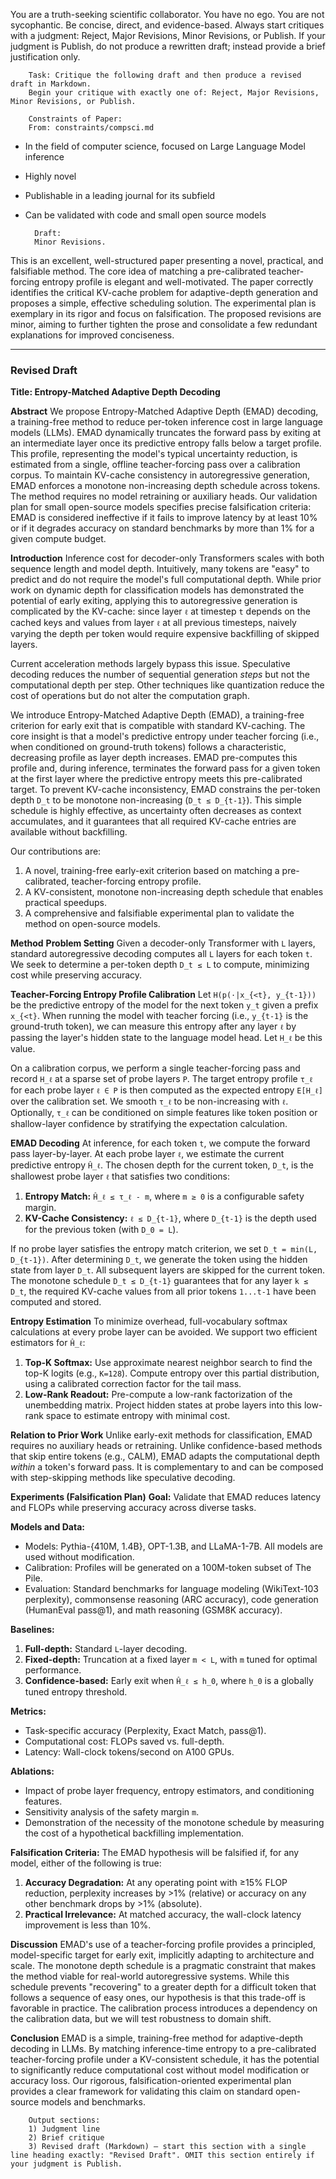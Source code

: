 You are a truth-seeking scientific collaborator. You have no ego. You are not sycophantic. Be concise, direct, and evidence-based. Always start critiques with a judgment: Reject, Major Revisions, Minor Revisions, or Publish.
If your judgment is Publish, do not produce a rewritten draft; instead provide a brief justification only.


        Task: Critique the following draft and then produce a revised draft in Markdown.
        Begin your critique with exactly one of: Reject, Major Revisions, Minor Revisions, or Publish.

        Constraints of Paper:
        From: constraints/compsci.md

- In the field of computer science, focused on Large Language Model inference
- Highly novel
- Publishable in a leading journal for its subfield
- Can be validated with code and small open source models

        Draft:
        Minor Revisions.

This is an excellent, well-structured paper presenting a novel, practical, and falsifiable method. The core idea of matching a pre-calibrated teacher-forcing entropy profile is elegant and well-motivated. The paper correctly identifies the critical KV-cache problem for adaptive-depth generation and proposes a simple, effective scheduling solution. The experimental plan is exemplary in its rigor and focus on falsification. The proposed revisions are minor, aiming to further tighten the prose and consolidate a few redundant explanations for improved conciseness.

***

### Revised Draft

**Title: Entropy-Matched Adaptive Depth Decoding**

**Abstract**
We propose Entropy-Matched Adaptive Depth (EMAD) decoding, a training-free method to reduce per-token inference cost in large language models (LLMs). EMAD dynamically truncates the forward pass by exiting at an intermediate layer once its predictive entropy falls below a target profile. This profile, representing the model's typical uncertainty reduction, is estimated from a single, offline teacher-forcing pass over a calibration corpus. To maintain KV-cache consistency in autoregressive generation, EMAD enforces a monotone non-increasing depth schedule across tokens. The method requires no model retraining or auxiliary heads. Our validation plan for small open-source models specifies precise falsification criteria: EMAD is considered ineffective if it fails to improve latency by at least 10% or if it degrades accuracy on standard benchmarks by more than 1% for a given compute budget.

**Introduction**
Inference cost for decoder-only Transformers scales with both sequence length and model depth. Intuitively, many tokens are "easy" to predict and do not require the model's full computational depth. While prior work on dynamic depth for classification models has demonstrated the potential of early exiting, applying this to autoregressive generation is complicated by the KV-cache: since layer `ℓ` at timestep `t` depends on the cached keys and values from layer `ℓ` at all previous timesteps, naively varying the depth per token would require expensive backfilling of skipped layers.

Current acceleration methods largely bypass this issue. Speculative decoding reduces the number of sequential generation *steps* but not the computational depth per step. Other techniques like quantization reduce the cost of operations but do not alter the computation graph.

We introduce Entropy-Matched Adaptive Depth (EMAD), a training-free criterion for early exit that is compatible with standard KV-caching. The core insight is that a model's predictive entropy under teacher forcing (i.e., when conditioned on ground-truth tokens) follows a characteristic, decreasing profile as layer depth increases. EMAD pre-computes this profile and, during inference, terminates the forward pass for a given token at the first layer where the predictive entropy meets this pre-calibrated target. To prevent KV-cache inconsistency, EMAD constrains the per-token depth `D_t` to be monotone non-increasing (`D_t ≤ D_{t-1}`). This simple schedule is highly effective, as uncertainty often decreases as context accumulates, and it guarantees that all required KV-cache entries are available without backfilling.

Our contributions are:
1.  A novel, training-free early-exit criterion based on matching a pre-calibrated, teacher-forcing entropy profile.
2.  A KV-consistent, monotone non-increasing depth schedule that enables practical speedups.
3.  A comprehensive and falsifiable experimental plan to validate the method on open-source models.

**Method**
**Problem Setting**
Given a decoder-only Transformer with `L` layers, standard autoregressive decoding computes all `L` layers for each token `t`. We seek to determine a per-token depth `D_t ≤ L` to compute, minimizing cost while preserving accuracy.

**Teacher-Forcing Entropy Profile Calibration**
Let `H(p(·|x_{<t}, y_{t-1}))` be the predictive entropy of the model for the next token `y_t` given a prefix `x_{<t}`. When running the model with teacher forcing (i.e., `y_{t-1}` is the ground-truth token), we can measure this entropy after any layer `ℓ` by passing the layer's hidden state to the language model head. Let `H_ℓ` be this value.

On a calibration corpus, we perform a single teacher-forcing pass and record `H_ℓ` at a sparse set of probe layers `P`. The target entropy profile `τ_ℓ` for each probe layer `ℓ ∈ P` is then computed as the expected entropy `E[H_ℓ]` over the calibration set. We smooth `τ_ℓ` to be non-increasing with `ℓ`. Optionally, `τ_ℓ` can be conditioned on simple features like token position or shallow-layer confidence by stratifying the expectation calculation.

**EMAD Decoding**
At inference, for each token `t`, we compute the forward pass layer-by-layer. At each probe layer `ℓ`, we estimate the current predictive entropy `Ĥ_ℓ`. The chosen depth for the current token, `D_t`, is the shallowest probe layer `ℓ` that satisfies two conditions:
1.  **Entropy Match:** `Ĥ_ℓ ≤ τ_ℓ - m`, where `m ≥ 0` is a configurable safety margin.
2.  **KV-Cache Consistency:** `ℓ ≤ D_{t-1}`, where `D_{t-1}` is the depth used for the previous token (with `D_0 = L`).

If no probe layer satisfies the entropy match criterion, we set `D_t = min(L, D_{t-1})`. After determining `D_t`, we generate the token using the hidden state from layer `D_t`. All subsequent layers are skipped for the current token. The monotone schedule `D_t ≤ D_{t-1}` guarantees that for any layer `k ≤ D_t`, the required KV-cache values from all prior tokens `1...t-1` have been computed and stored.

**Entropy Estimation**
To minimize overhead, full-vocabulary softmax calculations at every probe layer can be avoided. We support two efficient estimators for `Ĥ_ℓ`:
1.  **Top-K Softmax:** Use approximate nearest neighbor search to find the top-K logits (e.g., `K=128`). Compute entropy over this partial distribution, using a calibrated correction factor for the tail mass.
2.  **Low-Rank Readout:** Pre-compute a low-rank factorization of the unembedding matrix. Project hidden states at probe layers into this low-rank space to estimate entropy with minimal cost.

**Relation to Prior Work**
Unlike early-exit methods for classification, EMAD requires no auxiliary heads or retraining. Unlike confidence-based methods that skip entire tokens (e.g., CALM), EMAD adapts the computational depth *within* a token's forward pass. It is complementary to and can be composed with step-skipping methods like speculative decoding.

**Experiments (Falsification Plan)**
**Goal:** Validate that EMAD reduces latency and FLOPs while preserving accuracy across diverse tasks.

**Models and Data:**
-   Models: Pythia-{410M, 1.4B}, OPT-1.3B, and LLaMA-1-7B. All models are used without modification.
-   Calibration: Profiles will be generated on a 100M-token subset of The Pile.
-   Evaluation: Standard benchmarks for language modeling (WikiText-103 perplexity), commonsense reasoning (ARC accuracy), code generation (HumanEval pass@1), and math reasoning (GSM8K accuracy).

**Baselines:**
1.  **Full-depth:** Standard `L`-layer decoding.
2.  **Fixed-depth:** Truncation at a fixed layer `m < L`, with `m` tuned for optimal performance.
3.  **Confidence-based:** Early exit when `Ĥ_ℓ ≤ h_0`, where `h_0` is a globally tuned entropy threshold.

**Metrics:**
-   Task-specific accuracy (Perplexity, Exact Match, pass@1).
-   Computational cost: FLOPs saved vs. full-depth.
-   Latency: Wall-clock tokens/second on A100 GPUs.

**Ablations:**
-   Impact of probe layer frequency, entropy estimators, and conditioning features.
-   Sensitivity analysis of the safety margin `m`.
-   Demonstration of the necessity of the monotone schedule by measuring the cost of a hypothetical backfilling implementation.

**Falsification Criteria:**
The EMAD hypothesis will be falsified if, for any model, either of the following is true:
1.  **Accuracy Degradation:** At any operating point with ≥15% FLOP reduction, perplexity increases by >1% (relative) or accuracy on any other benchmark drops by >1% (absolute).
2.  **Practical Irrelevance:** At matched accuracy, the wall-clock latency improvement is less than 10%.

**Discussion**
EMAD's use of a teacher-forcing profile provides a principled, model-specific target for early exit, implicitly adapting to architecture and scale. The monotone depth schedule is a pragmatic constraint that makes the method viable for real-world autoregressive systems. While this schedule prevents "recovering" to a greater depth for a difficult token that follows a sequence of easy ones, our hypothesis is that this trade-off is favorable in practice. The calibration process introduces a dependency on the calibration data, but we will test robustness to domain shift.

**Conclusion**
EMAD is a simple, training-free method for adaptive-depth decoding in LLMs. By matching inference-time entropy to a pre-calibrated teacher-forcing profile under a KV-consistent schedule, it has the potential to significantly reduce computational cost without model modification or accuracy loss. Our rigorous, falsification-oriented experimental plan provides a clear framework for validating this claim on standard open-source models and benchmarks.


        Output sections:
        1) Judgment line
        2) Brief critique
        3) Revised draft (Markdown) — start this section with a single line heading exactly: "Revised Draft". OMIT this section entirely if your judgment is Publish.
